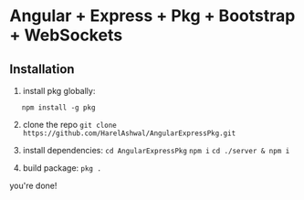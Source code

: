 # Angular + Express + Pkg + Bootstrap + WebSockets

## Installation

1. install pkg globally:
```
   npm install -g pkg
```

2. clone the repo
   `git clone https://github.com/HarelAshwal/AngularExpressPkg.git`

3. install dependencies:
   `cd AngularExpressPkg`
   `npm i`
   `cd ./server & npm i`
4. build package:
   `pkg .`

you're done!
